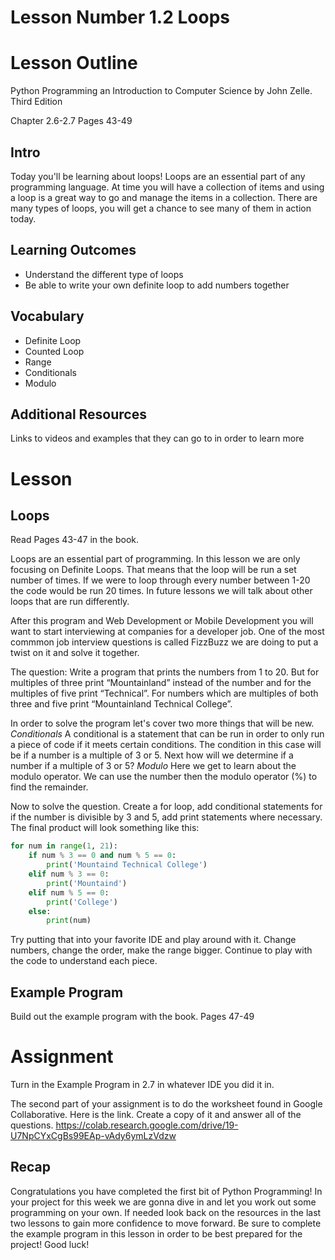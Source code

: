 # Lesson Number 1.2 Loops

# Lesson Outline #

Python Programming an Introduction to Computer Science by John Zelle. Third Edition

Chapter 2.6-2.7 Pages 43-49

## Intro ##

Today you'll be learning about loops! Loops are an essential part of any programming language. At time you will have a collection of items and using a loop is a great way to go and manage the items in a collection. There are many types of loops, you will get a chance to see many of them in action today.

## Learning Outcomes ##

- Understand the different type of loops 
- Be able to write your own definite loop to add numbers together

## Vocabulary ##

- Definite Loop
- Counted Loop
- Range
- Conditionals
- Modulo


## Additional Resources ##

Links to videos and examples that they can go to in order to learn more

# Lesson #

## Loops ##

Read Pages 43-47 in the book.

Loops are an essential part of programming. In this lesson we are only focusing on Definite Loops. That means that the loop will be run a set number of times. If we were to loop through every number between 1-20 the code would be run 20 times. In future lessons we will talk about other loops that are run differently.

After this program and Web Development or Mobile Development you will want to start interviewing at companies for a developer job. One of the most commmon job interview questions is called FizzBuzz we are doing to put a twist on it and solve it together.

The question: Write a program that prints the numbers from 1 to 20. But for multiples of three print “Mountainland” instead of the number and for the multiples of five print “Technical”. For numbers which are multiples of both three and five print “Mountainland Technical College”.

In order to solve the program let's cover two more things that will be new. *Conditionals* A conditional is a statement that can be run in order to only run a piece of code if it meets certain conditions. The condition in this case will be if a number is a multiple of 3 or 5.
Next how will we determine if a number if a multiple of 3 or 5? *Modulo* Here we get to learn about the modulo operator. We can use the number then the modulo operator (%) to find the remainder. 

Now to solve the question. Create a for loop, add conditional statements for if the number is divisible by 3 and 5, add print statements where necessary. The final product will look something like this:
```python
for num in range(1, 21):
    if num % 3 == 0 and num % 5 == 0:
        print('Mountaind Technical College')
    elif num % 3 == 0:
        print('Mountaind')
    elif num % 5 == 0:
        print('College')
    else:
        print(num)
```

Try putting that into your favorite IDE and play around with it. Change numbers, change the order, make the range bigger. Continue to play with the code to understand each piece. 

## Example Program ##

Build out the example program with the book. Pages 47-49

# Assignment #

Turn in the Example Program in 2.7 in whatever IDE you did it in.

The second part of your assignment is to do the worksheet found in Google Collaborative. Here is the link. Create a copy of it and answer all of the questions. https://colab.research.google.com/drive/19-U7NpCYxCgBs99EAp-vAdy6ymLzVdzw

## Recap ##

Congratulations you have completed the first bit of Python Programming! In your project for this week we are gonna dive in and let you work out some programming on your own. If needed look back on the resources in the last two lessons to gain more confidence to move forward. Be sure to complete the example program in this lesson in order to be best prepared for the project! Good luck!
